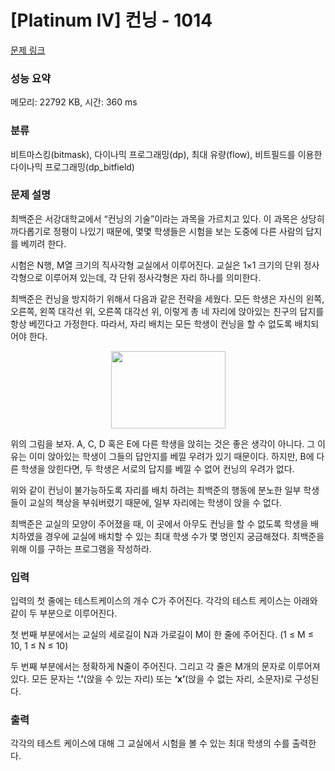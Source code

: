 # [Platinum IV] 컨닝 - 1014 

[문제 링크](https://www.acmicpc.net/problem/1014) 

### 성능 요약

메모리: 22792 KB, 시간: 360 ms

### 분류

비트마스킹(bitmask), 다이나믹 프로그래밍(dp), 최대 유량(flow), 비트필드를 이용한 다이나믹 프로그래밍(dp_bitfield)

### 문제 설명

<p>최백준은 서강대학교에서 “컨닝의 기술”이라는 과목을 가르치고 있다. 이 과목은 상당히 까다롭기로 정평이 나있기 때문에, 몇몇 학생들은 시험을 보는 도중에 다른 사람의 답지를 베끼려 한다.</p>

<p>시험은 N행, M열 크기의 직사각형 교실에서 이루어진다. 교실은 1×1 크기의 단위 정사각형으로 이루어져 있는데, 각 단위 정사각형은 자리 하나를 의미한다.</p>

<p>최백준은 컨닝을 방지하기 위해서 다음과 같은 전략을 세웠다. 모든 학생은 자신의 왼쪽, 오른쪽, 왼쪽 대각선 위, 오른쪽 대각선 위, 이렇게 총 네 자리에 앉아있는 친구의 답지를 항상 베낀다고 가정한다. 따라서, 자리 배치는 모든 학생이 컨닝을 할 수 없도록 배치되어야 한다.</p>

<p style="text-align:center"><img alt="" src="https://www.acmicpc.net/upload/201003/cunning.JPG" style="height:124px; width:183px"></p>

<p>위의 그림을 보자. A, C, D 혹은 E에 다른 학생을 앉히는 것은 좋은 생각이 아니다. 그 이유는 이미 앉아있는 학생이 그들의 답안지를 베낄 우려가 있기 때문이다. 하지만, B에 다른 학생을 앉힌다면, 두 학생은 서로의 답지를 베낄 수 없어 컨닝의 우려가 없다.</p>

<p>위와 같이 컨닝이 불가능하도록 자리를 배치 하려는 최백준의 행동에 분노한 일부 학생들이 교실의 책상을 부숴버렸기 때문에, 일부 자리에는 학생이 앉을 수 없다.</p>

<p>최백준은 교실의 모양이 주어졌을 때, 이 곳에서 아무도 컨닝을 할 수 없도록 학생을 배치하였을 경우에 교실에 배치할 수 있는 최대 학생 수가 몇 명인지 궁금해졌다. 최백준을 위해 이를 구하는 프로그램을 작성하라.</p>

### 입력 

 <p>입력의 첫 줄에는 테스트케이스의 개수 C가 주어진다. 각각의 테스트 케이스는 아래와 같이 두 부분으로 이루어진다.</p>

<p>첫 번째 부분에서는 교실의 세로길이 N과 가로길이 M이 한 줄에 주어진다. (1 ≤ M ≤ 10, 1 ≤ N ≤ 10)</p>

<p>두 번째 부분에서는 정확하게 N줄이 주어진다. 그리고 각 줄은 M개의 문자로 이루어져있다. 모든 문자는 <strong>‘.’</strong>(앉을 수 있는 자리) 또는 <strong>‘x’</strong>(앉을 수 없는 자리, 소문자)로 구성된다.</p>

### 출력 

 <p>각각의 테스트 케이스에 대해 그 교실에서 시험을 볼 수 있는 최대 학생의 수를 출력한다.</p>

